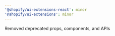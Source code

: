```yaml
---
'@shopify/ui-extensions-react': minor
'@shopify/ui-extensions': minor
---
```


Removed deprecated props, components, and APIs
